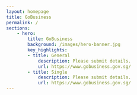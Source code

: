 ```yaml
---
layout: homepage
title: GoBusiness
permalink: /
sections:
    - hero:
        title: GoBusiness
        background: /images/hero-banner.jpg
        key_highlights:
        - title: General
            description: Please submit details.
            url: https://www.gobusiness.gov.sg/
        - title: Single
            description: Please submit details.
            url: https://www.gobusiness.gov.sg/
---
```

<!-- Type your notification here - the notification bar will not appear if this is empty. For other changes, refer to _data/homepage.yml to edit the homepage -->
<!-- ###### This website is in beta - your valuable [feedback](https://form.sg/#!/forms/govtech/5a9ce876b3a3b6006e6b8335){:target="_blank"} will help us in improving it. -->
